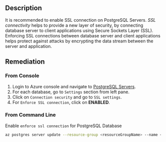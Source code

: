 ## Description

It is recommended to enable SSL connection on PostgreSQL Servers. *SSL connectivity* helps to provide a new layer of security, by connecting database server to client applications using Secure Sockets Layer (SSL). Enforcing SSL connections between database server and client applications helps protect against attacks by encrypting the data stream between the server and application.

## Remediation

### From Console

1. Login to Azure console and navigate to [PostgreSQL Servers](https://portal.azure.com/#create/Microsoft.PostgreSQLServer).
2. For each database, go to `Settings` section from left pane.
3. Click on `Connection security` and go to `SSL settings`.
4. For `Enforce SSL connection`, click on **ENABLED**.

### From Command Line

Enable `enforce ssl connection` for PostgreSQL Database

```bash
az postgres server update --resource-group <resourceGroupName> --name <serverName> --ssl-enforcement Enabled
```
